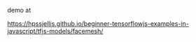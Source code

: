 demo at


https://hpssjellis.github.io/beginner-tensorflowjs-examples-in-javascript/tfjs-models/facemesh/
